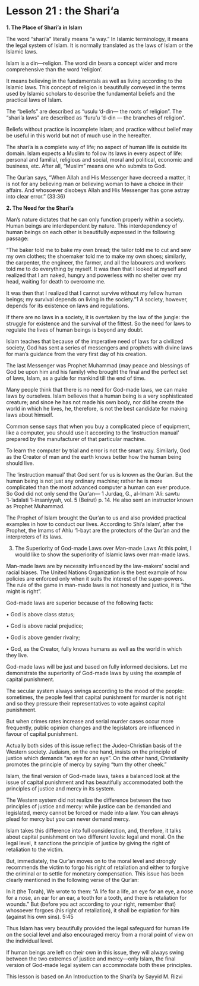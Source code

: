 Lesson 21 : the Shari‘a
=======================

**1. The Place of Shari’a in Islam**

The word “shari’a” literally means “a way.” In Islamic terminology, it
means the legal system of Islam. It is normally translated as the laws
of Islam or the Islamic laws.

Islam is a din—religion. The word din bears a concept wider and more
comprehensive than the word ‘religion’.

It means believing in the fundamentals as well as living according to
the Islamic laws. This concept of religion is beautifully conveyed in
the terms used by Islamic scholars to describe the fundamental beliefs
and the practical laws of Islam.

The “beliefs” are described as “usulu ‘d-din— the roots of religion”.
The “shari’a laws” are described as “furu’u ‘d-din — the branches of
religion”.

Beliefs without practice is incomplete Islam; and practice without
belief may be useful in this world but not of much use in the
hereafter.

The shari’a is a complete way of life; no aspect of human life is
outside its domain. Islam expects a Muslim to follow its laws in every
aspect of life: personal and familial, religious and social, moral and
political, economic and business, etc. After all, “Muslim” means one who
submits to God.

The Qur’an says, “When Allah and His Messenger have decreed a matter,
it is not for any believing man or believing woman to have a choice in
their affairs. And whosoever disobeys Allah and His Messenger has gone
astray into clear error.” (33:36)

**2. The Need for the Shari’a**

Man’s nature dictates that he can only function properly within a
society. Human beings are interdependent by nature. This interdependency
of human beings on each other is beautifully expressed in the following
passage:

“The baker told me to bake my own bread; the tailor told me to cut and
sew my own clothes; the shoemaker told me to make my own shoes;
similarly, the carpenter, the engineer, the farmer, and all the
labourers and workers told me to do everything by myself. It was then
that I looked at myself and realized that I am naked, hungry and
powerless with no shelter over my head, waiting for death to overcome
me.

It was then that I realized that I cannot survive without my fellow
human beings; my survival depends on living in the society.”1 A society,
however, depends for its existence on laws and regulations.

If there are no laws in a society, it is overtaken by the law of the
jungle: the struggle for existence and the survival of the fittest. So
the need for laws to regulate the lives of human beings is beyond any
doubt.

Islam teaches that because of the imperative need of laws for a
civilized society, God has sent a series of messengers and prophets with
divine laws for man’s guidance from the very first day of his
creation.

The last Messenger was Prophet Muhammad (may peace and blessings of God
be upon him and his family) who brought the final and the perfect set of
laws, Islam, as a guide for mankind till the end of time.

Many people think that there is no need for God-made laws, we can make
laws by ourselves. Islam believes that a human being is a very
sophisticated creature; and since he has not made his own body, nor did
he create the world in which he lives, he, therefore, is not the best
candidate for making laws about himself.

Common sense says that when you buy a complicated piece of equipment,
like a computer, you should use it according to the ‘instruction manual’
prepared by the manufacturer of that particular machine.

To learn the computer by trial and error is not the smart way.
Similarly, God as the Creator of man and the earth knows better how the
human being should live.

The ‘instruction manual’ that God sent for us is known as the Qur’an.
But the human being is not just any ordinary machine; rather he is more
complicated than the most advanced computer a human can ever produce. So
God did not only send the Qur’an— 1 Jurdaq, G., al-Imam ‘Ali: sawtu
‘l-’adalati ‘l-insaniyyah, vol. 5 (Beirut) p. 14. He also sent an
instructor known as Prophet Muhammad.

The Prophet of Islam brought the Qur’an to us and also provided
practical examples in how to conduct our lives. According to Shi’a
Islam’, after the Prophet, the Imams of Ahlu ‘1-bayt are the protectors
of the Qur’an and the interpreters of its laws.

3. The Superiority of God-made Laws over Man-made Laws At this point, I
would like to show the superiority of Islamic laws over man-made laws.

Man-made laws are by necessity influenced by the law-makers’ social and
racial biases. The United Nations Organization is the best example of
how policies are enforced only when it suits the interest of the
super-powers. The rule of the game in man-made laws is not honesty and
justice, it is “the might is right”.

God-made laws are superior because of the following facts:

• God is above class status;

• God is above racial prejudice;

• God is above gender rivalry;

• God, as the Creator, fully knows humans as well as the world in which
they live.

God-made laws will be just and based on fully informed decisions. Let
me demonstrate the superiority of God-made laws by using the example of
capital punishment.

The secular system always swings according to the mood of the people:
sometimes, the people feel that capital punishment for murder is not
right and so they pressure their representatives to vote against capital
punishment.

But when crimes rates increase and serial murder cases occur more
frequently, public opinion changes and the legislators are influenced in
favour of capital punishment.

Actually both sides of this issue reflect the Judeo-Christian basis of
the Western society. Judaism, on the one hand, insists on the principle
of justice which demands “an eye for an eye”. On the other hand,
Christianity promotes the principle of mercy by saying “turn thy other
cheek.”

Islam, the final version of God-made laws, takes a balanced look at the
issue of capital punishment and has beautifully accommodated both the
principles of justice and mercy in its system.

The Western system did not realize the difference between the two
principles of justice and mercy: while justice can be demanded and
legislated, mercy cannot be forced or made into a law. You can always
plead for mercy but you can never demand mercy.

Islam takes this difference into full consideration, and, therefore, it
talks about capital punishment on two different levels: legal and moral.
On the legal level, it sanctions the principle of justice by giving the
right of retaliation to the victim.

But, immediately, the Qur’an moves on to the moral level and strongly
recommends the victim to forgo his right of retaliation and either to
forgive the criminal or to settle for monetary compensation. This issue
has been clearly mentioned in the following verse of the Qur’an:

In it (the Torah), We wrote to them: “A life for a life, an eye for an
eye, a nose for a nose, an ear for an ear, a tooth for a tooth, and
there is retaliation for wounds.” But (before you act according to your
right, remember that) whosoever forgoes (his right of retaliation), it
shall be expiation for him (against his own sins). 5:45

Thus Islam has very beautifully provided the legal safeguard for human
life on the social level and also encouraged mercy from a moral point of
view on the individual level.

If human beings are left on their own in this issue, they will always
swing between the two extremes of justice and mercy—only Islam, the
final version of God-made legal system can accommodate both these
principles.

This lesson is based on An Introduction to the Shari’a by Sayyid M.
Rizvi


